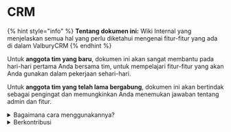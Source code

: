 # CRM

{% hint style="info" %}
**Tentang dokumen ini:** Wiki Internal yang menjelaskan semua hal yang perlu diketahui mengenai fitur-fitur yang ada di dalam ValburyCRM
{% endhint %}

Untuk **anggota tim yang baru**, dokumen ini akan sangat membantu pada hari-hari pertama Anda bersama tim, untuk mempelajari fitur-fitur yang akan Anda gunakan dalam pekerjaan sehari-hari.

Untuk **anggota tim yang telah lama bergabung**, dokumen ini akan bertindak sebagai pengingat dan memungkinkan Anda menemukan jawaban tentang admin dan fitur.

<details>

<summary>Bagaimana cara menggunakannya?</summary>

Ruang ini dirancang untuk dibaca secara linear. Kami merekomendasikan untuk membaca semuanya dalam sekali duduk dan kemudian mengunjungi kembali dan membaca ulang jika perlu.

</details>

<details>

<summary>Berkontribusi</summary>

Jika Anda ingin memberikan kontribusi perubahan, buatlah permintaan perubahan baru dan kirimkan untuk ditinjau. Tim Dokumentasi akan segera meninjaunya.

</details>

